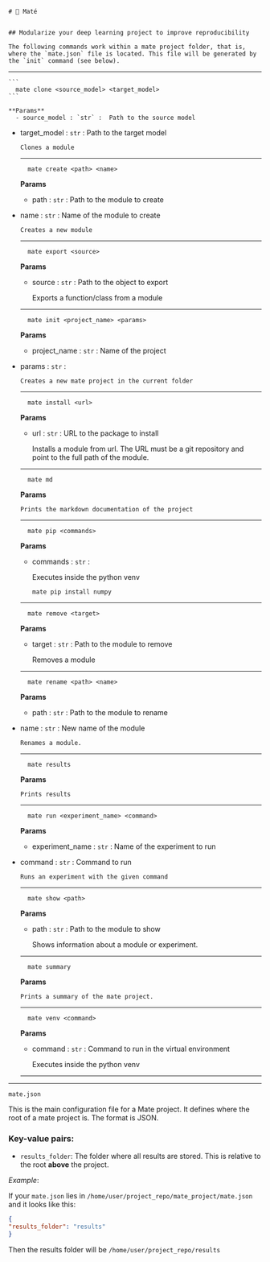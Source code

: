 
    # 🧉 Maté


    ## Modularize your deep learning project to improve reproducibility

    The following commands work within a mate project folder, that is, where the `mate.json` file is located. This file will be generated by the `init` command (see below).
    
 --- 

    ```
      mate clone <source_model> <target_model>
    ```

    **Params**
      - source_model : `str` :  Path to the source model
  - target_model : `str` :  Path to the target model

    
        Clones a module
        
    ---
    
    ```
      mate create <path> <name>
    ```

    **Params**
      - path : `str` :  Path to the module to create
  - name : `str` :  Name of the module to create

    
        Creates a new module
        
    ---
    
    ```
      mate export <source>
    ```

    **Params**
      - source : `str` :  Path to the object to export

    
        Exports a function/class from a module
        
    ---
    
    ```
      mate init <project_name> <params>
    ```

    **Params**
      - project_name : `str` :  Name of the project
  - params : `str` : 

    

        Creates a new mate project in the current folder
        
    ---
    
    ```
      mate install <url>
    ```

    **Params**
      - url : `str` :  URL to the package to install

    
        Installs a module from url. The URL must be a git repository and point to the full path of the module.

        
    ---
    
    ```
      mate md 
    ```

    **Params**
    

    
        Prints the markdown documentation of the project
        
    ---
    
    ```
      mate pip <commands>
    ```

    **Params**
      - commands : `str` : 

    
        Executes inside the python venv

        ```
        mate pip install numpy
        ```
        
    ---
    
    ```
      mate remove <target>
    ```

    **Params**
      - target : `str` :  Path to the module to remove

    

        Removes a module
        
    ---
    
    ```
      mate rename <path> <name>
    ```

    **Params**
      - path : `str` :  Path to the module to rename
  - name : `str` :  New name of the module

    

        Renames a module.
        
    ---
    
    ```
      mate results 
    ```

    **Params**
    

    
        Prints results
        
    ---
    
    ```
      mate run <experiment_name> <command>
    ```

    **Params**
      - experiment_name : `str` :  Name of the experiment to run
  - command : `str` :  Command to run

    

        Runs an experiment with the given command
        
    ---
    
    ```
      mate show <path>
    ```

    **Params**
      - path : `str` :  Path to the module to show

    
        Shows information about a module or experiment.
        
    ---
    
    ```
      mate summary 
    ```

    **Params**
    

    
        Prints a summary of the mate project.
        
    ---
    
    ```
      mate venv <command>
    ```

    **Params**
      - command : `str` :  Command to run in the virtual environment

    
        Executes inside the python venv
        
    ---
    
---


```
mate.json
```
This is the main configuration file for a Mate project. It defines where the root of a mate project is. The format is JSON.

### Key-value pairs:

- `results_folder`: The folder where all results are stored. This is relative to the root **above** the project.

*Example*:

If your `mate.json` lies in `/home/user/project_repo/mate_project/mate.json` and it looks like this:
```json
{
"results_folder": "results"
}
```
Then the results folder will be `/home/user/project_repo/results`


